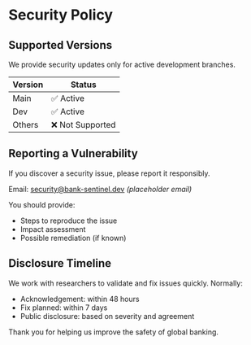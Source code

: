 # Security Policy

## Supported Versions
We provide security updates only for active development branches.

| Version | Status |
|--------|--------|
| Main   | ✅ Active |
| Dev    | ✅ Active |
| Others | ❌ Not Supported |

## Reporting a Vulnerability
If you discover a security issue, please report it responsibly.

Email:
security@bank-sentinel.dev *(placeholder email)*

You should provide:
- Steps to reproduce the issue
- Impact assessment
- Possible remediation (if known)

## Disclosure Timeline
We work with researchers to validate and fix issues quickly.
Normally:
- Acknowledgement: within 48 hours
- Fix planned: within 7 days
- Public disclosure: based on severity and agreement

Thank you for helping us improve the safety of global banking.
